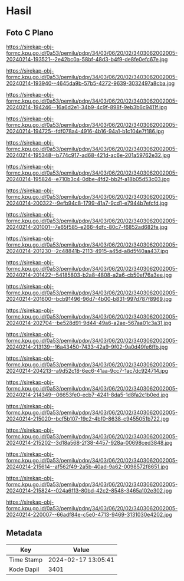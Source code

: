 # Hasil

## Foto C Plano

https://sirekap-obj-formc.kpu.go.id/0a53/pemilu/pdpr/34/03/06/20/02/3403062002005-20240214-193521--2e42bc0a-58bf-48d3-b4f9-de8fe0efc67e.jpg

https://sirekap-obj-formc.kpu.go.id/0a53/pemilu/pdpr/34/03/06/20/02/3403062002005-20240214-193940--4645da9b-57b5-4272-9639-3032497a8cba.jpg

https://sirekap-obj-formc.kpu.go.id/0a53/pemilu/pdpr/34/03/06/20/02/3403062002005-20240214-194246--16a6d2e1-34b9-4c9f-898f-9eb3b6c9411f.jpg

https://sirekap-obj-formc.kpu.go.id/0a53/pemilu/pdpr/34/03/06/20/02/3403062002005-20240214-194725--fdf078a4-4916-4b16-94a1-b1c104e7f186.jpg

https://sirekap-obj-formc.kpu.go.id/0a53/pemilu/pdpr/34/03/06/20/02/3403062002005-20240214-195348--b774c917-ad68-421d-ac6e-201a59762e32.jpg

https://sirekap-obj-formc.kpu.go.id/0a53/pemilu/pdpr/34/03/06/20/02/3403062002005-20240214-195824--e710b3c4-0dbe-4fd2-bb2f-a18b05d53c03.jpg

https://sirekap-obj-formc.kpu.go.id/0a53/pemilu/pdpr/34/03/06/20/02/3403062002005-20240214-200322--9efb94c8-1799-41a7-9cd1-e7944b7efcfd.jpg

https://sirekap-obj-formc.kpu.go.id/0a53/pemilu/pdpr/34/03/06/20/02/3403062002005-20240214-201001--7e65f585-e266-4dfc-80c7-f6852ad682fe.jpg

https://sirekap-obj-formc.kpu.go.id/0a53/pemilu/pdpr/34/03/06/20/02/3403062002005-20240214-201230--2c48841b-2113-4915-a45d-a8d5f40aa437.jpg

https://sirekap-obj-formc.kpu.go.id/0a53/pemilu/pdpr/34/03/06/20/02/3403062002005-20240214-201422--54185803-b2a8-4808-a2a6-cb50ef76a3ee.jpg

https://sirekap-obj-formc.kpu.go.id/0a53/pemilu/pdpr/34/03/06/20/02/3403062002005-20240214-201600--bcb91496-96d7-4b00-b831-997d787f8969.jpg

https://sirekap-obj-formc.kpu.go.id/0a53/pemilu/pdpr/34/03/06/20/02/3403062002005-20240214-202704--be528d91-9d44-49a6-a2ae-567aa01c3a31.jpg

https://sirekap-obj-formc.kpu.go.id/0a53/pemilu/pdpr/34/03/06/20/02/3403062002005-20240214-213139--16a43450-7433-42a9-9f02-9a0d49fe6ffb.jpg

https://sirekap-obj-formc.kpu.go.id/0a53/pemilu/pdpr/34/03/06/20/02/3403062002005-20240214-204213--a9d52c18-6ec6-41aa-9cc7-1ac7dc924714.jpg

https://sirekap-obj-formc.kpu.go.id/0a53/pemilu/pdpr/34/03/06/20/02/3403062002005-20240214-214349--06653fe0-ecb7-4241-8da5-1d8fa2c1b0ed.jpg

https://sirekap-obj-formc.kpu.go.id/0a53/pemilu/pdpr/34/03/06/20/02/3403062002005-20240214-215020--bcf5b107-19c2-4bf0-8638-c9455051b722.jpg

https://sirekap-obj-formc.kpu.go.id/0a53/pemilu/pdpr/34/03/06/20/02/3403062002005-20240214-215202--3d18a568-2f38-4457-928a-00698ced3848.jpg

https://sirekap-obj-formc.kpu.go.id/0a53/pemilu/pdpr/34/03/06/20/02/3403062002005-20240214-215614--af562f49-2a5b-40ad-9a62-0098572f8651.jpg

https://sirekap-obj-formc.kpu.go.id/0a53/pemilu/pdpr/34/03/06/20/02/3403062002005-20240214-215824--024a6f13-80bd-42c2-8548-3465a102e302.jpg

https://sirekap-obj-formc.kpu.go.id/0a53/pemilu/pdpr/34/03/06/20/02/3403062002005-20240214-220007--66adf84e-c5e0-4713-9469-3131030e4202.jpg


## Metadata

| Key        | Value               |
| ---------- | ------------------- |
| Time Stamp | 2024-02-17 13:05:41 |
| Kode Dapil | 3401                |



